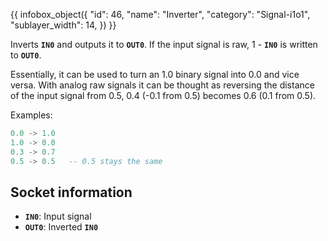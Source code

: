 {{ infobox_object({
	"id": 46,
	"name": "Inverter",
	"category": "Signal-i1o1",
	"sublayer_width": 14,
}) }}

Inverts **`IN0`** and outputs it to **`OUT0`**. If the input signal is raw, 1 - **`IN0`** is written to **`OUT0`**.

Essentially, it can be used to turn an 1.0 binary signal into 0.0 and vice versa. With analog raw signals it can be thought as reversing the distance of the input signal from 0.5, 0.4 (-0.1 from 0.5) becomes 0.6 (0.1 from 0.5).

Examples:
```lua
0.0 -> 1.0
1.0 -> 0.0
0.3 -> 0.7
0.5 -> 0.5   -- 0.5 stays the same
```

## Socket information
- **`IN0`**: Input signal
- **`OUT0`**: Inverted **`IN0`**